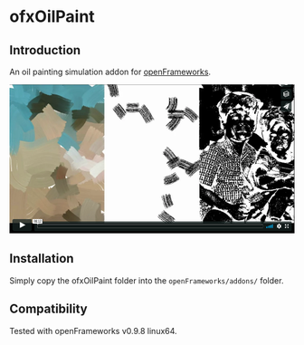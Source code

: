 ofxOilPaint
=====================================

Introduction
------------

An oil painting simulation addon for [openFrameworks](http://openframeworks.cc).

[![Oil painting simulation](video_screenshot.png)](https://vimeo.com/82104781 "Oil painting simulation")

Installation
------------

Simply copy the ofxOilPaint folder into the `openFrameworks/addons/` folder.

Compatibility
------------

Tested with openFrameworks v0.9.8 linux64.
